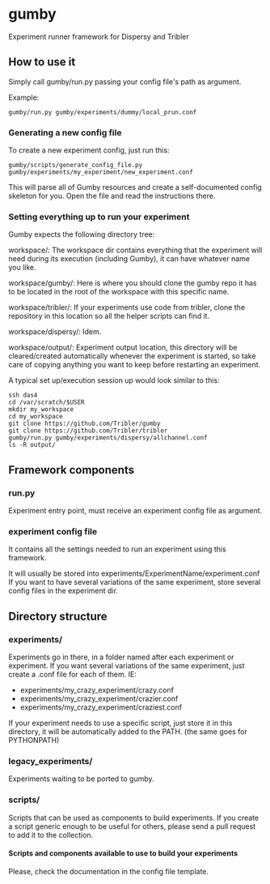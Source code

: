 gumby
=====

Experiment runner framework for Dispersy and Tribler

## How to use it ##

Simply call gumby/run.py passing your config file's path as argument.

Example:

```
gumby/run.py gumby/experiments/dummy/local_prun.conf
```

### Generating a new config file ###

To create a new experiment config, just run this:

```
gumby/scripts/generate_config_file.py gumby/experiments/my_experiment/new_experiment.conf
```

 This will parse all of Gumby resources and create a self-documented config skeleton for you. Open the file and read the
 instructions there.

### Setting everything up to run your experiment ###

Gumby expects the following directory tree:

workspace/: The workspace dir contains everything that the experiment will need during its execution (including Gumby),
it can have whatever name you like.

workspace/gumby/: Here is where you should clone the gumby repo it has to be located in the root of the workspace with
this specific name.

workspace/tribler/: If your experiments use code from tribler, clone the repository in this location so all the helper
scripts can find it.

workspace/dispersy/: Idem.

workspace/output/: Experiment output location, this directory will be cleared/created automatically whenever the
experiment is started, so take care of copying anything you want to keep before restarting an experiment.

A typical set up/execution session up would look similar to this:

```
ssh das4
cd /var/scratch/$USER
mkdir my_workspace
cd my_workspace
git clone https://github.com/Tribler/gumby
git clone https://github.com/Tribler/tribler
gumby/run.py gumby/experiments/dispersy/allchannel.conf
ls -R output/
```

## Framework components ##

### run.py ###

Experiment entry point, must receive an experiment config file as argument.

### experiment config file ###

It contains all the settings needed to run an experiment using this framework.

It will usually be stored into experiments/ExperimentName/experiment.conf
If you want to have several variations of the same experiment, store several config files in the experiment dir.

## Directory structure ##

### experiments/ ###

Experiments go in there, in a folder named after each experiment or experiment.
If you want several variations of the same experiment, just create a .conf file for each of them. IE:
 * experiments/my_crazy_experiment/crazy.conf
 * experiments/my_crazy_experiment/crazier.conf
 * experiments/my_crazy_experiment/craziest.conf

If your experiment needs to use a specific script, just store it in this directory, it will be automatically added to
the PATH. (the same goes for PYTHONPATH)

### legacy_experiments/ ###

Experiments waiting to be ported to gumby.

### scripts/ ###

Scripts that can be used as components to build experiments.
If you create a script generic enough to be useful for others, please send a pull request to add it to the collection.

#### Scripts and components available to use to build your experiments ####

Please, check the documentation in the config file template.
